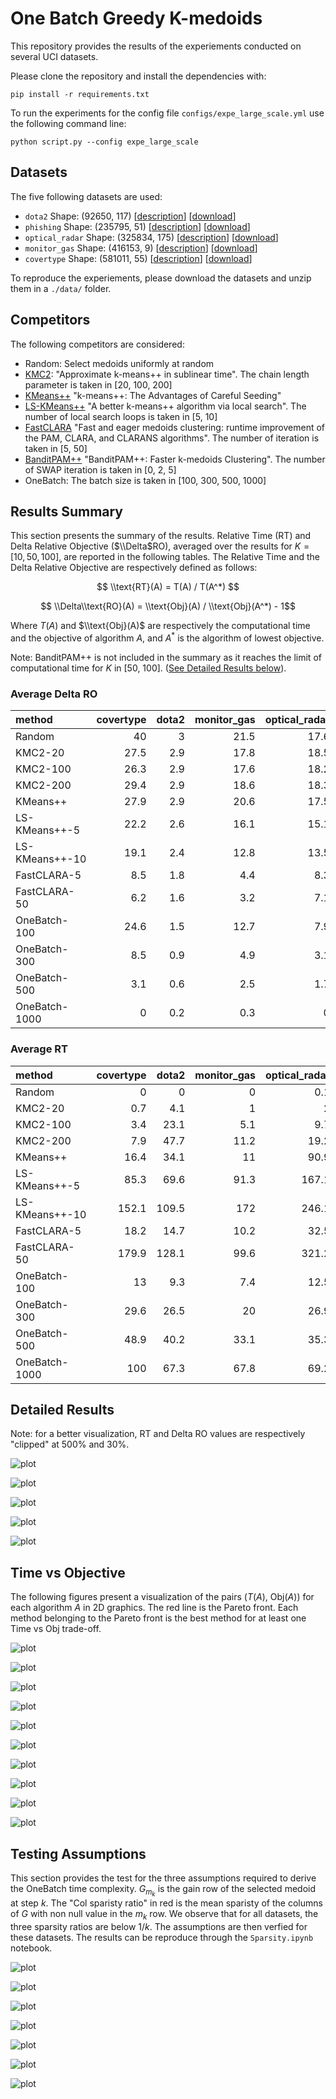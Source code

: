 # One Batch Greedy K-medoids

This repository provides the results of the experiements conducted on several UCI datasets.

Please clone the repository and install the dependencies with:
```
pip install -r requirements.txt
```
To run the experiments for the config file `configs/expe_large_scale.yml` use the following command line:
```
python script.py --config expe_large_scale
```

## Datasets

The five following datasets are used:
 - ``dota2`` Shape: (92650, 117) [[description](https://archive.ics.uci.edu/dataset/367/dota2+games+results
)] [[download](https://archive.ics.uci.edu/static/public/367/dota2+games+results.zip)] 
 - ``phishing`` Shape: (235795, 51) [[description](https://archive.ics.uci.edu/dataset/967/phiusiil+phishing+url+dataset)]  [[download](https://archive.ics.uci.edu/static/public/967/phiusiil+phishing+url+dataset.zip)]
 - ``optical_radar`` Shape: (325834, 175) [[description](https://archive.ics.uci.edu/dataset/525/crop+mapping+using+fused+optical+radar+data+set)] [[download](https://archive.ics.uci.edu/static/public/525/crop+mapping+using+fused+optical+radar+data+set.zip)]
 - ``monitor_gas`` Shape: (416153, 9) [[description](https://archive.ics.uci.edu/dataset/799/single+elder+home+monitoring+gas+and+position)] [[download](https://archive.ics.uci.edu/static/public/799/single+elder+home+monitoring+gas+and+position.zip)]
 - ``covertype`` Shape: (581011, 55) [[description](https://archive.ics.uci.edu/dataset/31/covertype)] [[download](https://archive.ics.uci.edu/static/public/31/covertype.zip)]

To reproduce the experiements, please download the datasets and unzip them in a ``./data/`` folder.

## Competitors

The following competitors are considered:
 - Random: Select medoids uniformly at random
 - [KMC2](https://ojs.aaai.org/index.php/AAAI/article/view/10259/10118): "Approximate k-means++ in sublinear time". The chain length parameter is taken in [20, 100, 200]
 - [KMeans++](https://theory.stanford.edu/~sergei/papers/kMeansPP-soda.pdf) "k-means++: The Advantages of Careful Seeding"
 - [LS-KMeans++](https://proceedings.mlr.press/v97/lattanzi19a/lattanzi19a.pdf) "A better k-means++ algorithm via local search". The number of local search loops is taken in [5, 10]
 - [FastCLARA](https://www.sciencedirect.com/science/article/pii/S0306437921000557) "Fast and eager medoids clustering: runtime improvement of the PAM, CLARA, and CLARANS algorithms". The number of iteration is taken in [5, 50]
 - [BanditPAM++](https://arxiv.org/abs/2310.18844) "BanditPAM++: Faster k-medoids Clustering". The number of SWAP iteration is taken in [0, 2, 5]
 - OneBatch: The batch size is taken in [100, 300, 500, 1000]

## Results Summary

This section presents the summary of the results. Relative Time (RT) and Delta Relative Objective ($\\Delta$RO), averaged over the results for $K = [10, 50, 100]$, are reported in the following tables. The Relative Time and the Delta Relative Objective are respectively defined as follows:

$$ \\text{RT}(A) = T(A) / T(A^*) $$

$$ \\Delta\\text{RO}(A) = \\text{Obj}(A) / \\text{Obj}(A^*) - 1$$

Where $T(A)$ and $\\text{Obj}(A)$ are respectively the computational time and the objective of algorithm $A$, and $A^*$ is the algorithm of lowest objective.

Note: BanditPAM++ is not included in the summary as it reaches the limit of computational time for $K$ in [50, 100]. ([See Detailed Results below](https://github.com/AnonymousAccount3/onebatch/tree/main?tab=readme-ov-file#detailed-results)).

### Average Delta RO
| method         |   covertype |   dota2 |   monitor_gas |   optical_radar |   phishing |
|:---------------|------------:|--------:|--------------:|----------------:|-----------:|
| Random         |        40   |     3   |          21.5 |            17.6 |       19   |
| KMC2-20        |        27.5 |     2.9 |          17.8 |            18.5 |       21.2 |
| KMC2-100       |        26.3 |     2.9 |          17.6 |            18.2 |       22.1 |
| KMC2-200       |        29.4 |     2.9 |          18.6 |            18.3 |       20.7 |
| KMeans++       |        27.9 |     2.9 |          20.6 |            17.5 |       22.4 |
| LS-KMeans++-5  |        22.2 |     2.6 |          16.1 |            15.1 |       19.4 |
| LS-KMeans++-10 |        19.1 |     2.4 |          12.8 |            13.5 |       17.2 |
| FastCLARA-5    |         8.5 |     1.8 |           4.4 |             8.3 |        5.2 |
| FastCLARA-50   |         6.2 |     1.6 |           3.2 |             7.1 |        4.3 |
| OneBatch-100   |        24.6 |     1.5 |          12.7 |             7.9 |       11.5 |
| OneBatch-300   |         8.5 |     0.9 |           4.9 |             3.1 |        4.9 |
| OneBatch-500   |         3.1 |     0.6 |           2.5 |             1.7 |        2.5 |
| OneBatch-1000  |         0   |     0.2 |           0.3 |             0   |        0.3 |

### Average RT
| method         |   covertype |   dota2 |   monitor_gas |   optical_radar |   phishing |
|:---------------|------------:|--------:|--------------:|----------------:|-----------:|
| Random         |         0   |     0   |           0   |             0.1 |        0   |
| KMC2-20        |         0.7 |     4.1 |           1   |             2   |        1.4 |
| KMC2-100       |         3.4 |    23.1 |           5.1 |             9.7 |        7.5 |
| KMC2-200       |         7.9 |    47.7 |          11.2 |            19.2 |       15.3 |
| KMeans++       |        16.4 |    34.1 |          11   |            90.9 |       14.4 |
| LS-KMeans++-5  |        85.3 |    69.6 |          91.3 |           167.1 |       79.3 |
| LS-KMeans++-10 |       152.1 |   109.5 |         172   |           246.1 |      127.2 |
| FastCLARA-5    |        18.2 |    14.7 |          10.2 |            32.5 |       12.1 |
| FastCLARA-50   |       179.9 |   128.1 |          99.6 |           321.2 |      120   |
| OneBatch-100   |        13   |     9.3 |           7.4 |            12.5 |        8.5 |
| OneBatch-300   |        29.6 |    26.5 |          20   |            26.9 |       23   |
| OneBatch-500   |        48.9 |    40.2 |          33.1 |            35.3 |       34.5 |
| OneBatch-1000  |       100   |    67.3 |          67.8 |            69.2 |       68.5 |

## Detailed Results

Note: for a better visualization, RT and Delta RO values are respectively "clipped" at 500% and 30%.

![plot](/figures/dota2_rt_ro.png)

![plot](/figures/phishing_rt_ro.png)

![plot](/figures/optical_radar_rt_ro.png)

![plot](/figures/monitor_gas_rt_ro.png)

![plot](/figures/covertype_rt_ro.png)

## Time vs Objective

The following figures present a visualization of the pairs ($T(A)$, Obj($A$)) for each algorithm $A$ in 2D graphics. The red line is the Pareto front. Each method belonging to the Pareto front is the best method for at least one Time vs Obj trade-off.

![plot](/figures/dota2_10_time_vs_obj.png) 

![plot](/figures/dota2_100_time_vs_obj.png)

![plot](/figures/phishing_10_time_vs_obj.png) 

![plot](/figures/phishing_100_time_vs_obj.png)

![plot](/figures/optical_radar_10_time_vs_obj.png) 

![plot](/figures/optical_radar_100_time_vs_obj.png)

![plot](/figures/monitor_gas_10_time_vs_obj.png) 

![plot](/figures/monitor_gas_100_time_vs_obj.png)

![plot](/figures/covertype_10_time_vs_obj.png) 

![plot](/figures/covertype_100_time_vs_obj.png)


## Testing Assumptions

This section provides the test for the three assumptions required to derive the OneBatch time complexity. $G_{m_k}$ is the gain row of the selected medoid at step $k$. The "Col sparisty ratio" in red is the mean sparisty of the columns of $G$ with non null value in the $m_k$ row. We observe that for all datasets, the three sparsity ratios are below $1/k$. The assumptions are then verfied for these datasets. The results can be reproduce through the ``Sparsity.ipynb`` notebook.

![plot](/figures/sparsity_mnist.png)

![plot](/figures/sparsity_cifar.png) 

![plot](/figures/sparsity_dota2.png) 

![plot](/figures/sparsity_phishing.png) 

![plot](/figures/sparsity_optical_radar.png) 

![plot](/figures/sparsity_monitor_gas.png) 

![plot](/figures/sparsity_covertype.png) 
